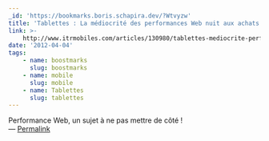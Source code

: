 ```yaml
---
_id: 'https://bookmarks.boris.schapira.dev/?Wtvyzw'
title: 'Tablettes : La médiocrité des performances Web nuit aux achats en ligne'
link: >-
    http://www.itrmobiles.com/articles/130980/tablettes-mediocrite-performances-web-nuit-achats-ligne.html?key=de8ea5e89010011e
date: '2012-04-04'
tags:
    - name: boostmarks
      slug: boostmarks
    - name: mobile
      slug: mobile
    - name: Tablettes
      slug: tablettes
---
```


Performance Web, un sujet à ne pas mettre de côté ! <br>&#8212;
<a href="https://bookmarks.boris.schapira.dev/?Wtvyzw" title="Permalink">Permalink</a>
